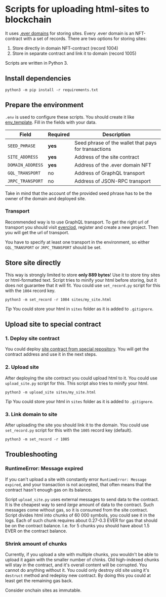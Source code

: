 # Scripts for uploading html-sites to blockchain

It uses [.ever domains](https://app.evername.io/) for storing sites.
Every .ever domain is an NFT-contract with a set of records.
There are two options for storing sites:
1. Store directly in domain NFT-contract (record 1004)
2. Store in separate contract and link it to domain (record 1005)

Scripts are written in Python 3.

## Install dependencies

```shell
python3 -m pip install -r requirements.txt
```

## Prepare the environment

`.env` is used to configure these scripts. 
You should create it like [env_template](.env_template). 
Fill in the fields with your data.

| Field            | Required | Description                                          |
|------------------|----------|------------------------------------------------------|
| `SEED_PHRASE`    | **yes**  | Seed phrase of the wallet that pays for transactions |
| `SITE_ADDRESS`   | **yes**  | Address of the site contract                         |
| `DOMAIN_ADDRESS` | **yes**  | Address of the .ever domain NFT                      |
| `GQL_TRANSPORT`  | no       | Address of GraphQL transport                         |
| `JRPC_TRANSPORT` | no       | Address of JSON-RPC transport                        |

Take in mind that the account of the provided seed phrase has to be the owner of the domain and deployed site.

### Transport

Recommended way is to use GraphQL transport. 
To get the right url of transport you should visit [everclod](https://www.evercloud.dev/), register and create a new project.
Then you will get the url of transport.

You have to specify at least one transport in the environment, so either `GQL_TRANSPORT` or `JRPC_TRANSPORT` should be set.

## Store site directly

This way is strongly limited to store **only 889 bytes**! Use it to store tiny sites or html-formatted text.
Script tries to minify your html before storing, but it does not guarantee that it will fit.
You could use `set_record.py` script for this with the `1004` record key.

```shell
python3 -m set_record -r 1004 sites/my_site.html
```

*Tip* You could store your html in `sites` folder as it is added to `.gitignore`.

## Upload site to special contract

### 1. Deploy site contract

You could deploy [site contract from special repository](https://github.com/chumschat/eversite-contract).
You will get the contract address and use it in the next steps.

### 2. Upload site

After deploying the site contract you could upload html to it.
You could use `upload_site.py` script for this. 
This script also tries to minify your html.

```shell
python3 -m upload_site sites/my_site.html
```

*Tip* You could store your html in `sites` folder as it is added to `.gitignore`.

### 3. Link domain to site

After uploading the site you should link it to the domain.
You could use `set_record.py` script for this with the `1005` record key (default).

```shell
python3 -m set_record -r 1005
```

## Troubleshooting

### RuntimeError: Message expired

If you can't upload a site with constantly error `RuntimeError: Message expired`,
and your transaction is not accepted, that often means that the contract hasn't enough gas on its balance.

Script `upload_site.py` uses external messages to send data to the contract. 
It is the cheapest way to send *large* amount of data to the contract.
Such messages come without gas, so it is consumed from the site contract.
Script divides html into chunks of 60&nbsp;000 symbols, you could see it in the logs.
Each of such chunk requires about 0.27-0.3 EVER for gas that should be on the contract balance.
I.e. for 5 chunks you should have about 1.5 EVER on the contract balance.

### Shrink amount of chunks

Currently, if you upload a site with multiple chunks, you wouldn't be able to upload it again with the smaller number of chinks.
Old high-indexed chunks will stay in the contract, and it's overall content will be corrupted.
You cannot do anything without it. You could only destroy old site using it's `destruct` method and redeploy new contract.
By doing this you could at least get the remaining gas back.

Consider onchain sites as immutable.
